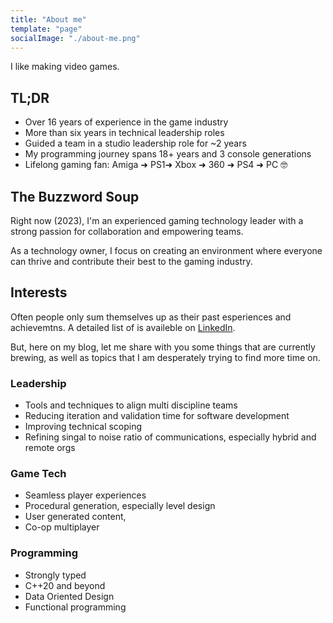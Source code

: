 ```yaml
---
title: "About me"
template: "page"
socialImage: "./about-me.png"
---
```


I like making video games.

## TL;DR

* Over 16 years of experience in the game industry
* More than six years in technical leadership roles
* Guided a team in a studio leadership role for ~2 years
* My programming journey spans 18+ years and 3 console generations
* Lifelong gaming fan: Amiga ➜ PS1➜ Xbox ➜ 360 ➜ PS4 ➜ PC 🤓


## The Buzzword Soup

Right now (2023), I'm an experienced gaming technology leader with a strong passion for collaboration and empowering teams. 

As a technology owner, I focus on creating an environment where everyone can thrive and contribute their best to the gaming industry.


## Interests

Often people only sum themselves up as their past esperiences and achievemtns. 
A detailed list of is availeble on [LinkedIn][linkedin].

But, here on my blog, let me share with you some things that are currently brewing, as well as topics that I am desperately trying to find more time on.


### Leadership

- Tools and techniques to align multi discipline teams
- Reducing iteration and validation time for software development
- Improving technical scoping
- Refining singal to noise ratio of communications, especially hybrid and remote orgs


### Game Tech

- Seamless player experiences
- Procedural generation, especially level design
- User generated content, 
- Co-op multiplayer


### Programming

- Strongly typed 
- C++20 and beyond
- Data Oriented Design
- Functional programming



[linkedin]: https://www.linkedin.com/in/nathanrosspowell/ "Nathan Ross Powell's LinkedIn"